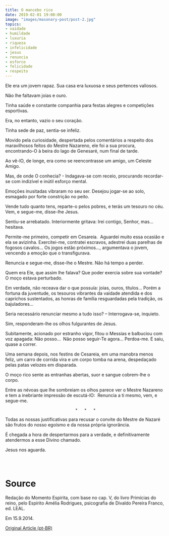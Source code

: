 ```yaml
---
title: O mancebo rico
date: 2019-02-01 19:00:00
image: "images/masonary-post/post-2.jpg"
topics: 
- vaidade
- humildade
- luxuria
- riqueza
- infelicidade
- jesus
- renuncia
- esforco
- felicidade
- respeito
---
```


Ele era um jovem rapaz. Sua casa era luxuosa e seus pertences valiosos.

Não lhe faltavam joias e ouro.

Tinha saúde e constante companhia para festas alegres e competições esportivas.

Era, no entanto, vazio o seu coração.

Tinha sede de paz, sentia-se infeliz.

Movido pela curiosidade, despertada pelos comentários a respeito dos
maravilhosos feitos do Mestre Nazareno, ele foi a sua procura, encontrando-O à
beira do lago de Genesaré, num final de tarde.

Ao vê-lO, de longe, era como se reencontrasse um amigo, um Celeste Amigo.

Mas, de onde O conhecia? - Indagava-se com receio, procurando recordar-se com
indizível e inútil esforço mental.

Emoções inusitadas vibraram no seu ser. Desejou jogar-se ao solo, esmagado por
forte constrição no peito.

Vende tudo quanto tens, reparte-o pelos pobres, e terás um tesouro no céu. Vem,
e segue-me, disse-lhe Jesus.

Sentiu-se arrebatado. Interiormente gritava: Irei contigo, Senhor, mas... 
hesitava.

Permite-me primeiro, competir em Cesareia.  Aguardei muito essa ocasião e ela
se avizinha. Exercitei-me, contratei escravos, adestrei duas parelhas de
fogosos cavalos... Os jogos estão próximos..., argumentava o jovem, vencendo a
emoção que o transfigurava.

Renuncia e segue-me, disse-lhe o Mestre. Não há tempo a perder.

Quem era Ele, que assim lhe falava? Que poder exercia sobre sua vontade? O moço
estava perturbado.

Em verdade, não receava dar o que possuía: joias, ouros, títulos... Porém a
fortuna da juventude, os tesouros vibrantes da vaidade atendida e dos caprichos
sustentados, as honras de família resguardadas pela tradição, os bajuladores...

Seria necessário renunciar mesmo a tudo isso? – Interrogava-se, inquieto.

Sim, responderam-lhe os olhos fulgurantes de Jesus.

Subitamente, acionado por estranho vigor, fitou o Messias e balbuciou com voz
apagada: Não posso...  Não posso seguir-Te agora... Perdoa-me. E saiu, quase a
correr.

Uma semana depois, nos festins de Cesareia, em uma manobra menos feliz, um
carro de corrida vira e um corpo tomba na arena, despedaçado pelas patas
velozes em disparada.

O moço rico sente as entranhas abertas, suor e sangue cobrem-lhe o corpo.

Entre as névoas que lhe sombreiam os olhos parece ver o Mestre Nazareno e tem a
inebriante impressão de escutá-lO:  Renuncia a ti mesmo, vem, e segue-me.

                                   *   *   *

Todas as nossas justificativas para recusar o convite do Mestre de Nazaré são
frutos do nosso egoísmo e da nossa própria ignorância.

É chegada a hora de despertarmos para a verdade, e definitivamente atendermos a
esse Divino chamado.

Jesus nos aguarda.

                                                                               

# Source
Redação do Momento Espírita, com base no cap. V,
do livro Primícias do reino, pelo Espírito Amélia Rodrigues,
psicografia de Divaldo Pereira Franco, ed. LEAL.

Em 15.9.2014.

[Original Article (pt-BR)](http://momento.com.br/pt/ler_texto.php?id=4274)
